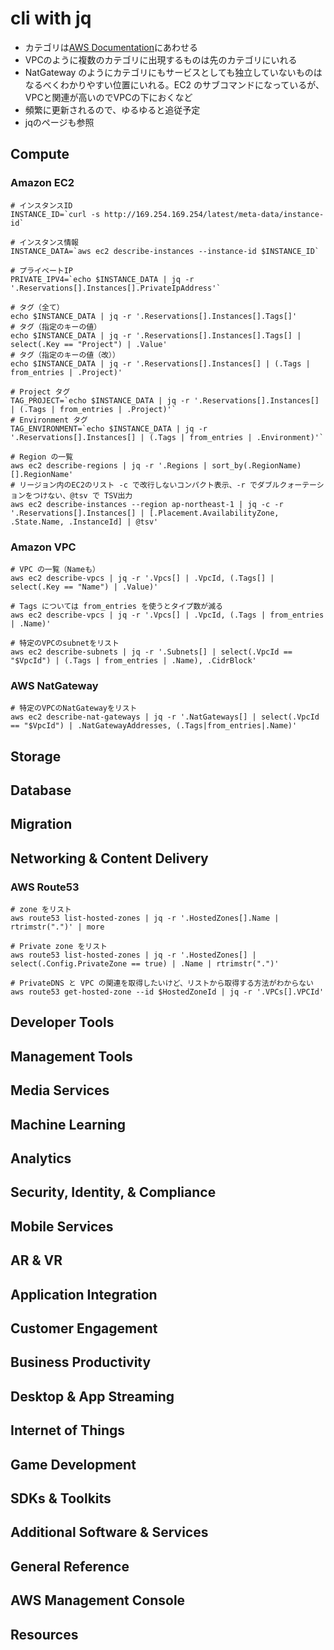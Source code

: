 # cli with jq

* カテゴリは[AWS Documentation](https://aws.amazon.com/documentation/?nc1=h_ls)にあわせる
* VPCのように複数のカテゴリに出現するものは先のカテゴリにいれる
* NatGateway のようにカテゴリにもサービスとしても独立していないものはなるべくわかりやすい位置にいれる。EC2 のサブコマンドになっているが、VPCと関連が高いのでVPCの下におくなど
* 頻繁に更新されるので、ゆるゆると追従予定
* jqのページも参照

## Compute

### Amazon EC2
```
# インスタンスID
INSTANCE_ID=`curl -s http://169.254.169.254/latest/meta-data/instance-id`

# インスタンス情報
INSTANCE_DATA=`aws ec2 describe-instances --instance-id $INSTANCE_ID`

# プライベートIP
PRIVATE_IPV4=`echo $INSTANCE_DATA | jq -r '.Reservations[].Instances[].PrivateIpAddress'`

# タグ（全て）
echo $INSTANCE_DATA | jq -r '.Reservations[].Instances[].Tags[]'
# タグ（指定のキーの値）
echo $INSTANCE_DATA | jq -r '.Reservations[].Instances[].Tags[] | select(.Key == "Project") | .Value'
# タグ（指定のキーの値（改））
echo $INSTANCE_DATA | jq -r '.Reservations[].Instances[] | (.Tags | from_entries | .Project)'

# Project タグ
TAG_PROJECT=`echo $INSTANCE_DATA | jq -r '.Reservations[].Instances[] | (.Tags | from_entries | .Project)'`
# Environment タグ
TAG_ENVIRONMENT=`echo $INSTANCE_DATA | jq -r '.Reservations[].Instances[] | (.Tags | from_entries | .Environment)'`

# Region の一覧
aws ec2 describe-regions | jq -r '.Regions | sort_by(.RegionName)[].RegionName'
# リージョン内のEC2のリスト -c で改行しないコンパクト表示、-r でダブルクォーテーションをつけない、@tsv で TSV出力
aws ec2 describe-instances --region ap-northeast-1 | jq -c -r '.Reservations[].Instances[] | [.Placement.AvailabilityZone, .State.Name, .InstanceId] | @tsv'

```

### Amazon VPC

```
# VPC の一覧（Nameも）
aws ec2 describe-vpcs | jq -r '.Vpcs[] | .VpcId, (.Tags[] | select(.Key == "Name") | .Value)'

# Tags については from_entries を使うとタイプ数が減る
aws ec2 describe-vpcs | jq -r '.Vpcs[] | .VpcId, (.Tags | from_entries | .Name)'

# 特定のVPCのsubnetをリスト
aws ec2 describe-subnets | jq -r '.Subnets[] | select(.VpcId == "$VpcId") | (.Tags | from_entries | .Name), .CidrBlock'

```

### AWS NatGateway

```
# 特定のVPCのNatGatewayをリスト
aws ec2 describe-nat-gateways | jq -r '.NatGateways[] | select(.VpcId == "$VpcId") | .NatGatewayAddresses, (.Tags|from_entries|.Name)'
```


## Storage

## Database

## Migration

## Networking & Content Delivery

### AWS Route53

```
# zone をリスト
aws route53 list-hosted-zones | jq -r '.HostedZones[].Name | rtrimstr(".")' | more

# Private zone をリスト
aws route53 list-hosted-zones | jq -r '.HostedZones[] | select(.Config.PrivateZone == true) | .Name | rtrimstr(".")'

# PrivateDNS と VPC の関連を取得したいけど、リストから取得する方法がわからない
aws route53 get-hosted-zone --id $HostedZoneId | jq -r '.VPCs[].VPCId'
```


## Developer Tools

## Management Tools

## Media Services

## Machine Learning

## Analytics

## Security, Identity, & Compliance

## Mobile Services

## AR & VR

## Application Integration

## Customer Engagement

## Business Productivity

## Desktop & App Streaming

## Internet of Things

## Game Development

## SDKs & Toolkits

## Additional Software & Services

## General Reference

## AWS Management Console

## Resources
